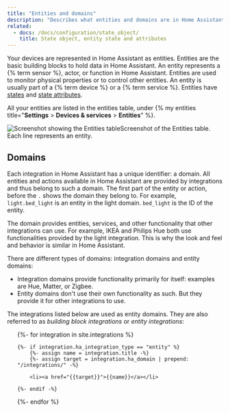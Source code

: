 ```yaml
---
title: "Entities and domains"
description: "Describes what entities and domains are in Home Assistant."
related:
  - docs: /docs/configuration/state_object/
    title: State object, entity state and attributes
---
```


Your devices are represented in Home Assistant as entities. Entities are the basic building blocks to hold data in Home Assistant. An entity represents a {% term sensor %}, actor, or function in Home Assistant. Entities are used to monitor physical properties or to control other entities. An entity is usually part of a {% term device %} or a {% term service %}. Entities have [states](/docs/configuration/state_object/) and [state attributes](#/docs/configuration/state_object/#about-entity-state-attributes).

All your entities are listed in the entities table, under {% my entities title="**Settings** > **Devices & services** > **Entities**" %}.

<p class='img'><img src='/images/getting-started/entities.png' style='border: 0;box-shadow: none;' alt="Screenshot showing the Entities table">Screenshot of the Entities table. Each line represents an entity.</p>

## Domains

Each integration in Home Assistant has a unique identifier: a domain. All entities and actions available in Home Assistant are provided by integrations and thus belong to such a domain. The first part of the entity or action, before the `.` shows the domain they belong to. For example, `light.bed_light` is an entity in the light domain. `bed_light` is the ID of the entity.

The domain provides entities, services, and other functionality that other integrations can use. For example, IKEA and Philips Hue both use functionalities provided by the light integration. This is why the look and feel and behavior is similar in Home Assistant.

There are different types of domains: integration domains and entity domains:

- Integration domains provide functionality primarily for itself: examples are Hue, Matter, or Zigbee.
- Entity domains don't use their own functionality as such. But they provide it for other integrations to use.

The integrations listed below are used as entity domains. They are also referred to as *building block integrations* or *entity integrations*:

<ul>
{%- for integration in site.integrations %}

    {%- if integration.ha_integration_type == "entity" %}
        {%- assign name = integration.title -%}
        {%- assign target = integration.ha_domain | prepend: "/integrations/" -%}

        <li><a href="{{target}}">{{name}}</a></li>

    {%- endif -%}
{%- endfor %}

</ul>
